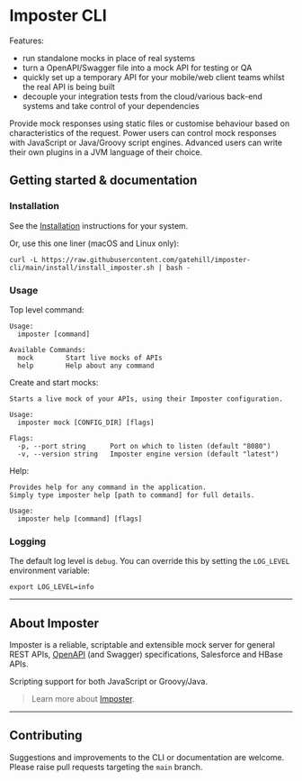 # Imposter CLI

Features:

* run standalone mocks in place of real systems
* turn a OpenAPI/Swagger file into a mock API for testing or QA
* quickly set up a temporary API for your mobile/web client teams whilst the real API is being built
* decouple your integration tests from the cloud/various back-end systems and take control of your dependencies

Provide mock responses using static files or customise behaviour based on characteristics of the request. Power users can control mock responses with JavaScript or Java/Groovy script engines. Advanced users can write their own plugins in a JVM language of their choice.

## Getting started & documentation

### Installation

See the [Installation](./docs/install.md) instructions for your system.

Or, use this one liner (macOS and Linux only):

```shell
curl -L https://raw.githubusercontent.com/gatehill/imposter-cli/main/install/install_imposter.sh | bash -
```

### Usage

Top level command:

```
Usage:
  imposter [command]

Available Commands:
  mock        Start live mocks of APIs
  help        Help about any command
```

Create and start mocks:

```
Starts a live mock of your APIs, using their Imposter configuration.

Usage:
  imposter mock [CONFIG_DIR] [flags]

Flags:
  -p, --port string      Port on which to listen (default "8080")
  -v, --version string   Imposter engine version (default "latest")
```

Help:

```
Provides help for any command in the application.
Simply type imposter help [path to command] for full details.

Usage:
  imposter help [command] [flags]
```

### Logging

The default log level is `debug`. You can override this by setting the `LOG_LEVEL` environment variable:

    export LOG_LEVEL=info

---

## About Imposter

Imposter is a reliable, scriptable and extensible mock server for general REST APIs, [OpenAPI](https://github.com/OAI/OpenAPI-Specification) (and Swagger) specifications, Salesforce and HBase APIs.

Scripting support for both JavaScript or Groovy/Java.

> Learn more about [Imposter](https://github.com/outofcoffee/imposter).

---

## Contributing

Suggestions and improvements to the CLI or documentation are welcome. Please raise pull requests targeting the `main` branch.
